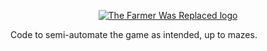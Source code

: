 <p align="center"><a href="https://store.steampowered.com/app/2060160/The_Farmer_Was_Replaced/" target="_blank" rel="noopener noreferrer"><img src="https://steamcdn-a.akamaihd.net/steam/apps/2060160/header.jpg" alt="The Farmer Was Replaced logo"></a></p>

Code to semi-automate the game as intended, up to mazes. 

